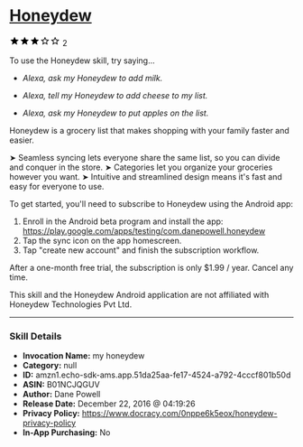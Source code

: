 # [Honeydew](http://alexa.amazon.com/#skills/amzn1.echo-sdk-ams.app.51da25aa-fe17-4524-a792-4cccf801b50d)
![3 stars](../../images/ic_star_black_18dp_1x.png)![3 stars](../../images/ic_star_black_18dp_1x.png)![3 stars](../../images/ic_star_black_18dp_1x.png)![3 stars](../../images/ic_star_border_black_18dp_1x.png)![3 stars](../../images/ic_star_border_black_18dp_1x.png) 2

To use the Honeydew skill, try saying...

* *Alexa, ask my Honeydew to add milk.*

* *Alexa, tell my Honeydew to add cheese to my list.*

* *Alexa, ask my Honeydew to put apples on the list.*

Honeydew is a grocery list that makes shopping with your family faster and easier.

➤ Seamless syncing lets everyone share the same list, so you can divide and conquer in the store.
➤ Categories let you organize your groceries however you want.
➤ Intuitive and streamlined design means it's fast and easy for everyone to use.

To get started, you'll need to subscribe to Honeydew using the Android app:
1) Enroll in the Android beta program and install the app: https://play.google.com/apps/testing/com.danepowell.honeydew
2) Tap the sync icon on the app homescreen.
3) Tap "create new account" and finish the subscription workflow.

After a one-month free trial, the subscription is only $1.99 / year. Cancel any time.

This skill and the Honeydew Android application are not affiliated with Honeydew Technologies Pvt Ltd.

***

### Skill Details

* **Invocation Name:** my honeydew
* **Category:** null
* **ID:** amzn1.echo-sdk-ams.app.51da25aa-fe17-4524-a792-4cccf801b50d
* **ASIN:** B01NCJQGUV
* **Author:** Dane Powell
* **Release Date:** December 22, 2016 @ 04:19:26
* **Privacy Policy:** https://www.docracy.com/0nppe6k5eox/honeydew-privacy-policy
* **In-App Purchasing:** No
